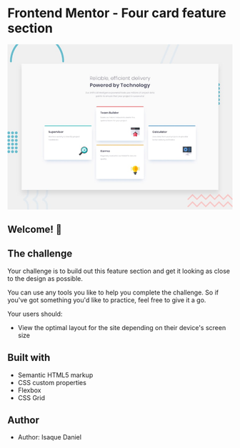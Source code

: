 # Frontend Mentor - Four card feature section

![Design preview for the Four card feature section coding challenge](./design/desktop-preview.jpg)

## Welcome! 👋

## The challenge

Your challenge is to build out this feature section and get it looking as close to the design as possible.

You can use any tools you like to help you complete the challenge. So if you've got something you'd like to practice, feel free to give it a go.

Your users should:

- View the optimal layout for the site depending on their device's screen size

## Built with

- Semantic HTML5 markup
- CSS custom properties
- Flexbox
- CSS Grid

## Author

- Author: Isaque Daniel
